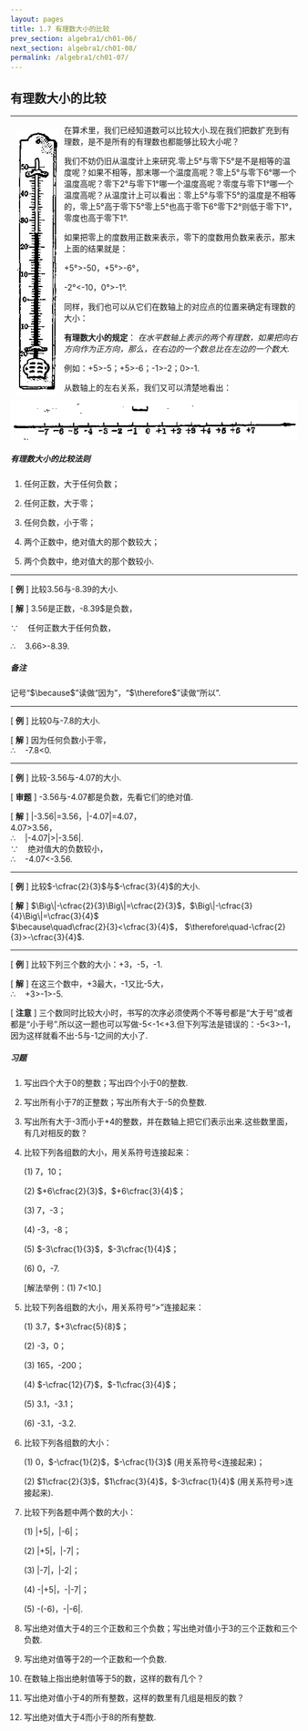 ```yaml
---
layout: pages
title: 1.7 有理数大小的比较
prev_section: algebra1/ch01-06/
next_section: algebra1/ch01-08/
permalink: /algebra1/ch01-07/
---
```


有理数大小的比较
----------------

----

<img src="../images/024-1.png" style="float:left;" hspace="10" vspace="10" >

在算术里，我们已经知道数可以比较大小.现在我们把数扩充到有理数，是不是所有的有理数也都能够比较大小呢？

我们不妨仍旧从温度计上来研究.零上5°与零下5°是不是相等的温度呢？如果不相等，那末哪一个温度高呢？零上5°与零下6°哪一个温度高呢？零下2°与零下1°哪一个温度高呢？零度与零下1°哪一个温度高呢？从温度计上可以看出：零上5°与零下5°的温度是不相等的，零上5°高于零下5°零上5°也高于零下6°零下2°则低于零下1°，零度也高于零下1°.

如果把零上的度数用正数来表示，零下的度数用负数来表示，那末上面的结果就是：

+5°>-50，+5°>-6°，

-2°<-10，0°>-1°.

同样，我们也可以从它们在数轴上的对应点的位置来确定有理数的大小：

**有理数大小的规定**： _在水平数轴上表示的两个有理数，如果把向右方向作为正方向，那么，在右边的一个数总比在左边的一个数大._

例如：+5>-5；+5>-6；-1>-2；0>-1.

从数轴上的左右关系，我们又可以清楚地看出：

![图：1.7](../images/024-2.png)

<div class="note info">
<h5>有理数大小的比较法则</h5>
<ol>
<li><p>任何正数，大于任何负数；</p></li>
<li><p>任何正数，大于零；</p></li>
<li><p>任何负数，小于零；</p></li>
<li><p>两个正数中，绝对值大的那个数较大；</p></li>
<li><p>两个负数中，绝对值大的那个数较小.</p></li>
</ol>
</div>

----

[ **例** ] 比较3.56与-8.39的大小.

[ **解** ] 3.56是正数，-8.39$是负数，  

$\because\quad$任何正数大于任何负数，  

$\therefore\quad$3.66>-8.39.

<div class="note warning">
<h5>备注</h5>
<p>记号“$\because$”读做“因为”，“$\therefore$”读做“所以”.</p>
</div>

----

[ **例** ] 比较0与-7.8的大小.

[ **解** ] 因为任何负数小于零，  
$\therefore \quad$-7.8<0.


----

[ **例** ] 比较-3.56与-4.07的大小.

[ **审题** ] -3.56与-4.07都是负数，先看它们的绝对值.

[ **解** ] \|-3.56\|=3.56，\|-4.07\|=4.07，  
4.07>3.56，  
$\therefore\quad$\|-4.07\|>\|-3.56\|.  
$\because\quad$绝对值大的负数较小，  
$\therefore\quad$-4.07<-3.56.


----

[ **例** ] 比较$-\cfrac{2}{3}$与$-\cfrac{3}{4}$的大小.

[ **解** ] $\Big\|-\cfrac{2}{3}\Big\|=\cfrac{2}{3}$，$\Big\|-\cfrac{3}{4}\Big\|=\cfrac{3}{4}$  
$\because\quad\cfrac{2}{3}<\cfrac{3}{4}$， $\therefore\quad-\cfrac{2}{3}>-\cfrac{3}{4}$.


----

[ **例** ] 比较下列三个数的大小：+3，-5，-1.

[ **解** ] 在这三个数中，+3最大，-1又比-5大，  
$\therefore\quad$+3>-1>-5.

[ **注意** ] 三个数同时比较大小时，书写的次序必须使两个不等号都是“大于号”或者都是“小于号”.所以这一题也可以写做-5<-1<+3.但下列写法是错误的：-5<3>-1，因为这样就看不出-5与-1之间的大小了.

<div class="note">
<h5>习题</h5>
</div>

1.  写出四个大于0的整数；写出四个小于0的整数.

2.  写出所有小于7的正整数；写出所有大于-5的负整数.

3.  写出所有大于-3而小于+4的整数，并在数轴上把它们表示出来.这些数里面，有几对相反的数？

4.  比较下列各组数的大小，用关系符号连接起来：

    (1)  7，10；

    (2)  $+6\cfrac{2}{3}$，$+6\cfrac{3}{4}$；

    (3)  7，-3；

    (4)  -3，-8；

    (5)  $-3\cfrac{1}{3}$，$-3\cfrac{1}{4}$；

    (6)  0，-7.

    [解法举例：(1) 7<10.]

5.  比较下列各组数的大小，用关系符号“>”连接起来：

    (1)  3.7，$+3\cfrac{5}{8}$；

    (2)  -3，0；

    (3)  165，-200；

    (4)  $-\cfrac{12}{7}$，$-1\cfrac{3}{4}$；

    (5)  3.1，-3.1；

    (6)  -3.1，-3.2.

6.  比较下列各组数的大小：

    (1)  0，$-\cfrac{1}{2}$，$-\cfrac{1}{3}$ (用关系符号$<$连接起来)；

    (2)  $1\cfrac{2}{3}$，$1\cfrac{3}{4}$，$-3\cfrac{1}{4}$ (用关系符号$>$连接起来).

7.  比较下列各题中两个数的大小：

    (1)  \|+5\|，\|-6\|；

    (2)  \|+5\|，\|-7\|；

    (3)  \|-7\|，\|-2\|；

    (4)  -\|+5\|，-\|-7\|；

    (5)  -(-6)，-\|-6\|.

8.  写出绝对值大于4的三个正数和三个负数；写出绝对值小于3的三个正数和三个负数.

9.  写出绝对值等于2的一个正数和一个负数.

10. 在数轴上指出绝射值等于5的数，这样的数有几个？

11. 写出绝对值小于4的所有整数，这样的数里有几组是相反的数？

12. 写出绝对值大于4而小于8的所有整数.



